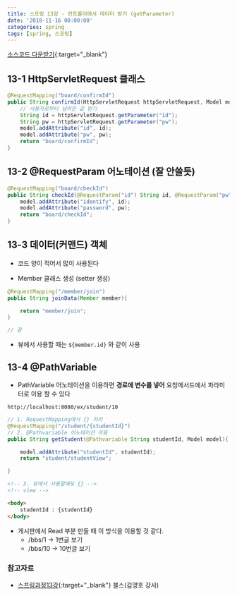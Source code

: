 ```yaml
---
title: 스프링 13강 - 컨트롤러에서 데이터 받기 (getParameter)
date: '2018-11-16 00:00:00'
categories: spring
tags: [spring, 스프링]
---
```


[소스코드 다운받기](http://seouliotcenter.tistory.com/77?category=663840){:target="_blank"}

## 13-1 HttpServletRequest 클래스

```java
@RequestMapping("board/confirmId")
public String confirmId(HttpServletRequest httpServletRequest, Model model){
	// 사용자로부터 넘어온 값 받기
	String id = httpServletRequest.getParameter("id");
	String pw = httpServletRequest.getParameter("pw");
	model.addAttribute("id", id);
	model.addAttribute("pw", pw);
	return "board/confirmId";
}
```

## 13-2 @RequestParam 어노테이션 (잘 안쓸듯)

```java
@RequestMapping("board/checkId")
public String checkId(@RequestParam("id") String id, @RequestParam("pw") int pw, Model model){
	model.addAttribute("identify", id);
	model.addAttribute("password", pw);
	return "board/checkId";
}
```

## 13-3 데이터(커맨드) 객체

* 코드 양이 적어서 많이 사용된다

* Member 클래스 생성 (setter 생성)

```java
@RequestMapping("/member/join")
public String joinData(Member member){

	return "member/join";
}

// 끝
```

* 뷰에서 사용할 때는 `${member.id}` 와 같이 사용

## 13-4 @PathVariable

* PathVariable 어노테이션을 이용하면 **경로에 변수를 넣어** 요청메서드에서 파라미터로 이용 할 수 있다

`http://localhost:8080/ex/student/10`

```java
// 1. RequestMapping에서 {} 처리
@RequestMapping("/student/{studentId}")
// 2. @Pathvariable 어노테이션 이용
public String getStudent(@Pathvariable String studentId, Model model){

	model.addAttribute("studentId", studentId);
	return "student/studentView";

}
```

```html
<!-- 3. 뷰에서 사용할때도 {} -->
<!-- view -->

<body>
	studentId : {studentId}
</body>
```

* 게시판에서 Read 부분 만들 때 이 방식을 이용할 것 같다.
	* /bbs/1 -> 1번글 보기
	* /bbs/10 -> 10번글 보기


### 참고자료

* [스프링과정13강](http://seouliotcenter.tistory.com/77?category=663840){:target="_blank"} 블스(김명호 강사)
